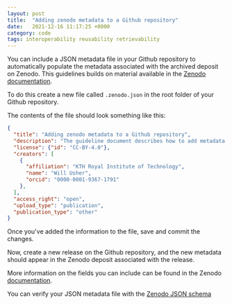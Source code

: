 ```yaml
---
layout: post
title:  "Adding zenodo metadata to a Github repository"
date:   2021-12-16 11:17:25 +0000
category: code
tags: interoperability reusability retrievability
---
```


You can include a JSON metadata file in your Github repository to automatically populate the
metadata associated with the archived deposit on Zenodo. This guidelines builds on material available
in the [Zenodo documentation](https://developers.zenodo.org/#add-metadata-to-your-github-repository-release).

To do this create a new file called `.zenodo.json` in the root folder of your Github repository.

The contents of the file should look something like this:

```json
{
  "title": "Adding zenodo metadata to a Github repository",
  "description": "The guideline document describes how to add metadata to a Github repository",
  "license": {"id": "CC-BY-4.0"},
  "creators": [
    {
      "affiliation": "KTH Royal Institute of Technology",
      "name": "Will Usher",
      "orcid": "0000-0001-9367-1791"
    },
  ],
  "access_right": "open",
  "upload_type": "publication",
  "publication_type": "other"
}

```

Once you've added the information to the file, save and commit the changes.

Now, create a new release on the Github repository, and the new metadata should appear in
the Zenodo deposit associated with the release.

More information on the fields you can include can be found in the Zenodo
[documentation](https://developers.zenodo.org/#representation).

You can verify your JSON metadata file with the
[Zenodo JSON schema](https://zenodo.org/schemas/deposits/records/legacyrecord.json)
